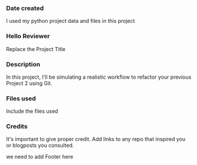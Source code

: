 

### Date created
I used my python project data and files in this project 

### Hello Reviewer 
Replace the Project Title

### Description
In this project, I'll be simulating a realistic workflow to refactor your previous Project 2 using Git.

### Files used
Include the files used

### Credits
It's important to give proper credit. Add links to any repo that inspired you or blogposts you consulted.

we need to add Footer here